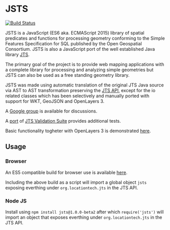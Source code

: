 # JSTS

[![Build Status](https://travis-ci.org/bjornharrtell/jsts.svg)](https://travis-ci.org/bjornharrtell/jsts)

JSTS is a JavaScript (ES6 aka. ECMAScript 2015) library of spatial predicates and functions for processing geometry conforming to the Simple Features Specification for SQL published by the Open Geospatial Consortium. JSTS is also a JavaScript port of the well established Java library [JTS](https://github.com/locationtech/jts).

The primary goal of the project is to provide web mapping applications with a complete library for processing and analyzing simple geometries but JSTS can also be used as a free standing geometry library.

JSTS was made using automatic translation of the original JTS Java source via AST to AST transformation preserving the [JTS API](http://bjornharrtell.github.io/jsts/1.0.0-beta2/apidocs/), except for the io
related classes which has been selectively and manually ported with support for WKT, GeoJSON and
OpenLayers 3.

A [Google group](http://groups.google.com/group/jsts-devs) is available for discussions.

A [port](http://bjornharrtell.github.com/jsts/1.0.0-beta2/validationsuite/index.html) of [JTS Validation Suite](http://www.vividsolutions.com/jts/tests/index.html) provides additional tests.

Basic functionality togheter with OpenLayers 3 is demonstrated [here](http://bjornharrtell.github.io/jsts).

## Usage

### Browser

An ES5 compatible build for browser use is available [here](https://cdn.rawgit.com/bjornharrtell/jsts/gh-pages/1.0.0-beta4/jsts.min.js).

Including the above build as a script will import a global object `jsts` exposing everthing under `org.locationtech.jts` in the JTS API.

### Node JS

Install using `npm install jsts@1.0.0-beta2` after which `require('jsts')` will import an object that exposes everthing under `org.locationtech.jts` in the JTS API.
